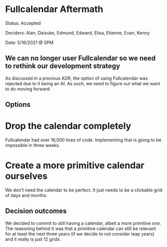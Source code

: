 # Fullcalendar Aftermath
Status: Accepted

Deciders: Alan, Daisuke, Edmund, Edward, Elisa, Etienne, Evan, Kenny

Date: 5/16/2021 @ 5PM

## We can no longer user Fullcalendar so we need to rethink our development strategy
As discussed in a previous ADR, the option of using Fullcalendar was rejected due to it being an AI. As such, we need to figure out what we want to do moving forward.

## Options

# Drop the calendar completely
Fullcalendar had over 16,000 lines of code. Implementing that is going to be impossible in three weeks.

# Create a more primitive calendar ourselves
We don't need the calendar to be perfect. It just needs to be a clickable grid of days and months.

## Decision outcomes
We decided to commit to still having a calendar, albeit a more primitive one. The reasoning behind it was that a primitive calendar can still be relevant for at least the next three years (if we decide to not consider leap years) and it really is just 12 grids.